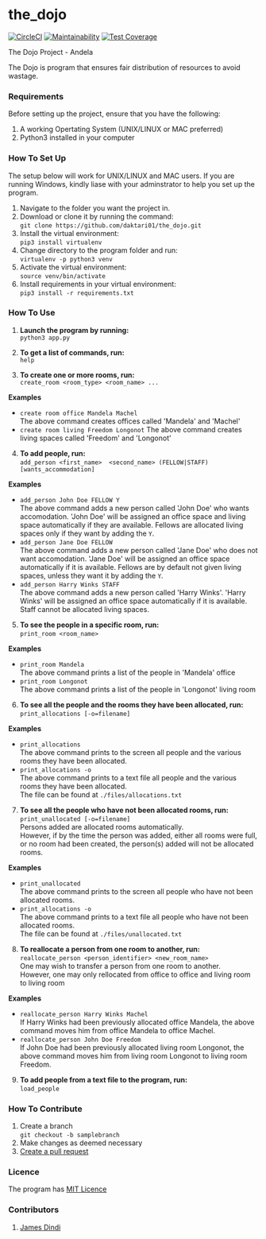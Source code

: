 # the_dojo

[![CircleCI](https://circleci.com/gh/daktari01/the_dojo.svg?style=svg)](https://circleci.com/gh/daktari01/the_dojo)
[![Maintainability](https://api.codeclimate.com/v1/badges/f7da29e64a716b46a869/maintainability)](https://codeclimate.com/github/daktari01/the_dojo/maintainability)
[![Test Coverage](https://api.codeclimate.com/v1/badges/f7da29e64a716b46a869/test_coverage)](https://codeclimate.com/github/daktari01/the_dojo/test_coverage)


The Dojo Project - Andela

The Dojo is program that ensures fair distribution of resources to avoid wastage.

### Requirements

Before setting up the project, ensure that you have the following:

1. A working Opertating System (UNIX/LINUX or MAC preferred)
2. Python3 installed in your computer

### How To Set Up

The setup below will work for UNIX/LINUX and MAC users. If you are running Windows,
kindly liase with your adminstrator to help you set up the program.

1. Navigate to the folder you want the project in.
2. Download or clone it by running the command:   
`git clone https://github.com/daktari01/the_dojo.git`
3. Install the virtual environment:  
`pip3 install virtualenv`
4. Change directory to the program folder and run:  
`virtualenv -p python3 venv`
5. Activate the virtual environment:  
`source venv/bin/activate`
6. Install requirements in your virtual environment:  
`pip3 install -r requirements.txt`


### How To Use 

1. __Launch the program by running:__    
`python3 app.py`

2. __To get a list of commands, run:__    
`help`

3. __To create one or more rooms, run:__   
`create_room <room_type> <room_name> ...`

__Examples__   
* `create room office Mandela Machel`   
    The above command creates offices called 'Mandela' and 'Machel'   
* `create room living Freedom Longonot`
    The above command creates living spaces called 'Freedom' and 'Longonot'   

 4. __To add people, run:__   
`add_person <first_name>  <second_name> (FELLOW|STAFF) [wants_accommodation]`   

__Examples__   
* `add_person John Doe FELLOW Y`   
    The above command adds a new person called 'John Doe' who wants accomodation.
    'John Doe' will be assigned an office space and living space automatically if they are available.
    Fellows are allocated living spaces only if they want by adding the `Y`.
* `add_person Jane Doe FELLOW`   
    The above command adds a new person called 'Jane Doe' who does not want accomodation.
    'Jane Doe' will be assigned an office space automatically if it is available.
    Fellows are by default not given living spaces, unless they want it by adding the `Y`.
* `add_person Harry Winks STAFF`   
    The above command adds a new person called 'Harry Winks'.
    'Harry Winks' will be assigned an office space automatically if it is available.
    Staff cannot be allocated living spaces.

5. __To see the people in a specific room, run:__   
`print_room <room_name>`   

__Examples__
* `print_room Mandela`   
    The above command prints a list of the people in 'Mandela' office   
* `print_room Longonot`   
    The above command prints a list of the people in 'Longonot' living room    

6. __To see all the people and the rooms they have been allocated, run:__   
`print_allocations [-o=filename]`   

__Examples__   
* `print_allocations`   
    The above command prints to the screen all people and the various rooms they have been allocated.   
* `print_allocations -o`   
    The above command prints to a text file all people and the various rooms they have been allocated.   
    The file can be found at `./files/allocations.txt`   

7. __To see all the people who have not been allocated rooms, run:__   
`print_unallocated [-o=filename]`   
Persons added are allocated rooms automatically.   
However, if by the time the person was added, either all rooms were full, or no room had been created, the person(s) added will not be allocated rooms.    

__Examples__   
* `print_unallocated`   
    The above command prints to the screen all people who have not been allocated rooms.   
* `print_allocations -o`   
    The above command prints to a text file all people who have not been allocated rooms.   
    The file can be found at `./files/unallocated.txt`   

8. __To reallocate a person from one room to another, run:__   
`reallocate_person <person_identifier> <new_room_name>`   
One may wish to transfer a person from one room to another.   
However, one may only rellocated from office to office and living room to living room   

__Examples__    
* `reallocate_person Harry Winks Machel`   
If Harry Winks had been previously allocated office Mandela, the above command moves him from office Mandela to office Machel.   
* `reallocate_person John Doe Freedom`    
If John Doe had been previously allocated living room Longonot, the above command moves him from living room Longonot to living room Freedom.   

9. __To add people from a text file to the program, run:__   
`load_people`

### How To Contribute

1. Create a branch    
`git checkout -b samplebranch`
2. Make changes as deemed necessary    
3. [Create a pull request](https://help.github.com/articles/creating-a-pull-request/)

### Licence

The program has [MIT Licence](https://github.com/daktari01/the_dojo/blob/master/LICENSE)


### Contributors

1. [James Dindi](https://github.com/daktari01)





